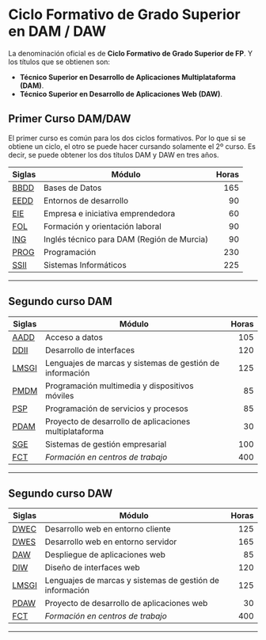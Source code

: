 # Ciclo Formativo de Grado Superior en DAM / DAW
La denominación oficial es de **Ciclo Formativo de Grado Superior de FP**.
Y los títulos que se obtienen son:

- **Técnico Superior en Desarrollo de Aplicaciones Multiplataforma (DAM)**.
- **Técnico Superior en Desarrollo de Aplicaciones Web (DAW)**.

## Primer Curso DAM/DAW

El primer curso es común para los dos ciclos formativos. Por lo que si se obtiene un ciclo, el otro se puede hacer cursando solamente el 2º curso. Es decir, se puede obtener los dos títulos DAM y DAW en tres años.

| Siglas |                    Módulo                        | Horas |
| ---- | -------------------------------------------------- | ---:|
| [BBDD](BBDD) | Bases de Datos                             | 165 |
| [EEDD](EEDD) | Entornos de desarrollo                     |  90 |
| [EIE](EIE)   | Empresa e iniciativa emprendedora          |  60 |
| [FOL](FOL)   | Formación y orientación laboral            |  90 |
| [ING](ING)   | Inglés técnico para DAM (Región de Murcia) |  90 |
| [PROG](PROG) | Programación                               | 230 |
| [SSII](SSII) | Sistemas Informáticos                      | 225 |

---

## Segundo curso DAM

| Siglas |                    Módulo                             | Horas |
| ----- | -------------------------------------------------------- | ---:|
| [AADD](Segundo_DAM/AADD)   | Acceso a datos                                           | 105 |
| [DDII](Segundo_DAM/DDII)   | Desarrollo de interfaces                                 | 120 |
| [LMSGI](Segundo_DAM/LMSGI) | Lenguajes de marcas y sistemas de gestión de información | 125 |
| [PMDM](Segundo_DAM/PMDM)   | Programación multimedia y dispositivos móviles           |  85 |
| [PSP](Segundo_DAM/PSP)     | Programación de servicios y procesos                     |  85 |
| [PDAM](Segundo_DAM/PDAM)   | Proyecto de desarrollo de aplicaciones multiplataforma   |  30 |
| [SGE](Segundo_DAM/SGE) 	 | Sistemas de gestión empresarial                          | 100 |
| [FCT](Segundo_DAM/FCT)     | *Formación en centros de trabajo*                        | 400 |

---

## Segundo curso DAW

| Siglas |                    Módulo                             | Horas |
| ----- | -------------------------------------------------------- | ---:|
| [DWEC](Segundo_DAW/DWEC)   | Desarrollo web en entorno cliente                        | 125 |
| [DWES](Segundo_DAW/DWES)   | Desarrollo web en entorno servidor                       | 165 |
| [DAW](Segundo_DAW/DAW)     | Despliegue de aplicaciones web                           |  85 |
| [DIW](Segundo_DAW/DIW)     | Diseño de interfaces web                                 | 120 |
| [LMSGI](Segundo_DAW/LMSGI) | Lenguajes de marcas y sistemas de gestión de información | 125 |
| [PDAW](Segundo_DAW/PDAW)   | Proyecto de desarrollo de aplicaciones web               |  30 |
| [FCT](Segundo_DAW/FCT)     | *Formación en centros de trabajo*                        | 400 |

---
